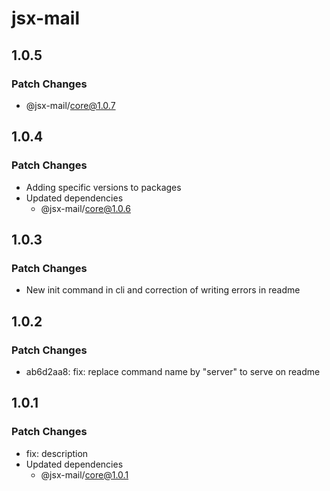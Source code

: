 # jsx-mail

## 1.0.5

### Patch Changes

- @jsx-mail/core@1.0.7

## 1.0.4

### Patch Changes

- Adding specific versions to packages
- Updated dependencies
  - @jsx-mail/core@1.0.6

## 1.0.3

### Patch Changes

- New init command in cli and correction of writing errors in readme

## 1.0.2

### Patch Changes

- ab6d2aa8: fix: replace command name by "server" to serve on readme

## 1.0.1

### Patch Changes

- fix: description
- Updated dependencies
  - @jsx-mail/core@1.0.1
